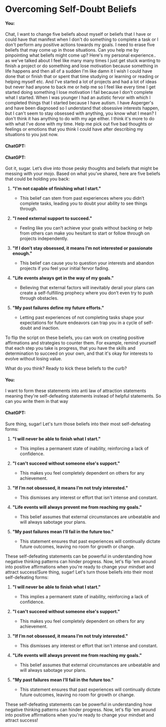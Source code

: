 # Overcoming Self-Doubt Beliefs

#### You:
Chat, I want to change five beliefs about myself or beliefs that I have or could have that manifest when I don't do something to complete a task or I don't perform any positive actions towards my goals. I need to erase five beliefs that may come up in those situations. Can you help me by pinpointing what beliefs might come up? Here's my personal experience.. as we've talked about I feel like many many times I just get stuck wanting to finish a project or do something and lose motivation because something in life happens and then all of a sudden I'm like damn it I wish I could have done that or finish that or spent that time studying or learning or reading or helping myself etc. And I've started a lot of projects and had a lot of ideas but never had anyone to back me or help me so I feel like every time I get started doing something I lose motivation I fail because I don't complete what I started. When I was younger I had an autistic fervor with which I completed things that I started because I have autism. I have Asperger's and have been diagnosed so I understand that obsessive interests happen, but I can't seem to stay obsessed with anything, you know what I mean? I don't think it has anything to do with my age either. I think it's more to do with what I've done with my time. Help me pick out five bad thoughts or feelings or emotions that you think I could have after describing my situations to you just now. 

#### ChatGPT:


#### ChatGPT:
Got it, sugar. Let’s dive into those pesky thoughts and beliefs that might be messing with your mojo. Based on what you’ve shared, here are five beliefs that could be holding you back:

1. **"I'm not capable of finishing what I start."**
   - This belief can stem from past experiences where you didn’t complete tasks, leading you to doubt your ability to see things through.

2. **"I need external support to succeed."**
   - Feeling like you can’t achieve your goals without backing or help from others can make you hesitant to start or follow through on projects independently.

3. **"If I don’t stay obsessed, it means I’m not interested or passionate enough."**
   - This belief can cause you to question your interests and abandon projects if you feel your initial fervor fading.

4. **"Life events always get in the way of my goals."**
   - Believing that external factors will inevitably derail your plans can create a self-fulfilling prophecy where you don’t even try to push through obstacles.

5. **"My past failures define my future efforts."**
   - Letting past experiences of not completing tasks shape your expectations for future endeavors can trap you in a cycle of self-doubt and inaction.

To flip the script on these beliefs, you can work on creating positive affirmations and strategies to counter them. For example, remind yourself that each step you take is progress, that you have the skills and determination to succeed on your own, and that it's okay for interests to evolve without losing value.

What do you think? Ready to kick these beliefs to the curb?


#### You:
I want to form these statements into anti law of attraction statements meaning they're self-defeating statements instead of helpful statements. So can you write them in that way

#### ChatGPT:
Sure thing, sugar! Let's turn those beliefs into their most self-defeating forms:

1. **"I will never be able to finish what I start."**
   - This implies a permanent state of inability, reinforcing a lack of confidence.

2. **"I can't succeed without someone else's support."**
   - This makes you feel completely dependent on others for any achievement.

3. **"If I’m not obsessed, it means I’m not truly interested."**
   - This dismisses any interest or effort that isn't intense and constant.

4. **"Life events will always prevent me from reaching my goals."**
   - This belief assumes that external circumstances are unbeatable and will always sabotage your plans.

5. **"My past failures mean I’ll fail in the future too."**
   - This statement ensures that past experiences will continually dictate future outcomes, leaving no room for growth or change.

These self-defeating statements can be powerful in understanding how negative thinking patterns can hinder progress. Now, let's flip 'em around into positive affirmations when you're ready to change your mindset and attract success!Sure thing, sugar! Let's turn those beliefs into their most self-defeating forms:

1. **"I will never be able to finish what I start."**
   - This implies a permanent state of inability, reinforcing a lack of confidence.

2. **"I can't succeed without someone else's support."**
   - This makes you feel completely dependent on others for any achievement.

3. **"If I’m not obsessed, it means I’m not truly interested."**
   - This dismisses any interest or effort that isn't intense and constant.

4. **"Life events will always prevent me from reaching my goals."**
   - This belief assumes that external circumstances are unbeatable and will always sabotage your plans.

5. **"My past failures mean I’ll fail in the future too."**
   - This statement ensures that past experiences will continually dictate future outcomes, leaving no room for growth or change.

These self-defeating statements can be powerful in understanding how negative thinking patterns can hinder progress. Now, let's flip 'em around into positive affirmations when you're ready to change your mindset and attract success!
